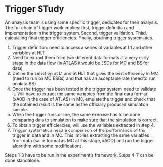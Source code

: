 # Trigger STudy

An analysis team is using some specific trigger, dedicated for their analysis. The full chain of trigger work implies: first, trigger definition and implementation in the trigger system. Second, trigger validation. Third, calculating final trigger efficiencies. Finally, obtaining trigger systematics.

1. Trigger definition: need to access a series of variables at L1 and other variables at HLT
2. Need to extract them from two different data formats at a very early stage in the data flow (in ATLAS it would be ESDs for MC and BS for data)
3. Define the selection at L1 and at HLT that gives the best efficiency in MC (need to run on MC ESDs) and that has an acceptable rate (need to run on data BS)
4. Once the trigger has been tested in the trigger system, need to validate it. Will have to extract the same variables from the final data format (xAOD in the case of ATLAS) in MC, emulate the trigger and check that the obtained result is the same as the officially produced simulation sample.
5. When the trigger runs online, the same exercise has to be done comparing data to simulation to make sure that the simulation is correct.
6. To obtain trigger efficiencies, will use the variables extracted in step 4.
7. Trigger systematics need a comparison of the performance of the trigger in data and in MC. This implies extracting the same variables from data (same format as MC at this stage, xAOD) and run the trigger algorithm with some modifications.

Steps 1-3 have to be run in the experiment’s framework. Steps 4-7 can be done standalone.